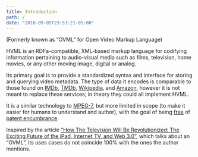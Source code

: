 ```yaml
---
title: Introduction
path: /
date: "2018-09-05T23:53:21-05:00"
---
```

(Formerly known as “OVML” for Open Video Markup Language)

HVML is an RDFa-compatible, XML-based markup language for codifying information pertaining to audio-visual media such as films, television, home movies, or any other moving image, digital or analog.

Its primary goal is to provide a standardized syntax and interface for storing and querying video metadata. The type of data it encodes is comparable to those found on [IMDb](http://www.imdb.com/), [TMDb](http://www.themoviedb.org/), [Wikipedia](http://www.wikipedia.org/), and [Amazon](http://www.amazon.com/), however it is not meant to replace these services; in theory they could all implement HVML.

It is a similar technology to [MPEG-7](http://en.wikipedia.org/wiki/MPEG-7), but more limited in scope (to make it easier for humans to understand and author), with the goal of being [free](https://github.com/RedBlueVideo/hvml-spec/blob/master/LICENSE.txt "GNU General Public License v3.0") of [patent encumbrance](http://www.internetnews.com/infra/article.php/2196421/Licensing+Firm+Preps+for+MPEG7+Standard.htm "“Licensing Firm Preps for MPEG-7 Standard” on internetnews.com").

Inspired by the article [“How The Television Will Be Revolutionized: The Exciting Future of the iPad, Internet TV, and Web 3.0”](http://www.accelerating.org/articles/televisionwillberevolutionized.html), which talks about an “OVML”, its uses cases do not coincide 100% with the ones the author mentions.

